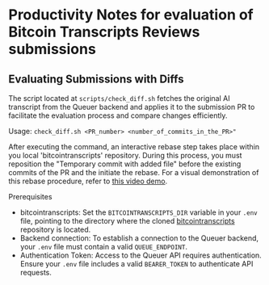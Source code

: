 # Productivity Notes for evaluation of Bitcoin Transcripts Reviews submissions

## Evaluating Submissions with Diffs

The script located at `scripts/check_diff.sh` fetches the original AI transcript
from the Queuer backend and applies it to the submission PR to facilitate the
evaluation process and compare changes efficiently.

Usage: `check_diff.sh <PR_number> <number_of_commits_in_the_PR>"`

After executing the command, an interactive rebase step takes place within you
local 'bitcointranscripts' repository. During this process, you must reposition
the "Temporary commit with added file" before the existing commits of the PR
and the initiate the rebase. For a visual demonstration of this rebase
procedure, refer to [this video demo](https://www.youtube.com/watch?v=HpLRIlpzn44).

Prerequisites
- bitcointranscripts: Set the `BITCOINTRANSCRIPTS_DIR` variable in your `.env`
file, pointing to the directory where the cloned [bitcointranscripts](https://github.com/bitcointranscripts/bitcointranscripts) repository is located.
- Backend connection: To establish a connection to the Queuer backend,
your `.env` file must contain a valid `QUEUE_ENDPOINT`.
- Authentication Token: Access to the Queuer API requires
authentication. Ensure your `.env` file includes a valid `BEARER_TOKEN` to
authenticate API requests.
